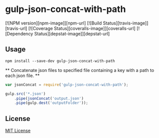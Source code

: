 # gulp-json-concat-with-path
[![NPM version][npm-image]][npm-url] [![Build Status][travis-image]][travis-url]  [![Coverage Status][coveralls-image]][coveralls-url] [![Dependency Status][depstat-image]][depstat-url]

## Usage
```shell
npm install --save-dev gulp-json-concat-with-path
```

** Concatenate json files to specified file containing a key with a path to each json file. **

```javascript
var jsonConcat = require('gulp-json-concat-with-path');

gulp.src('*.json')
	.pipe(jsonConcat('output.json')
	.pipe(gulp.dest('outputFolder'));
```

## License

[MIT License](http://en.wikipedia.org/wiki/MIT_License)